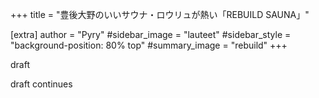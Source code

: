 +++
title = "豊後大野のいいサウナ・ロウリュが熱い「REBUILD SAUNA」"

[extra]
author = "Pyry"
#sidebar_image = "lauteet"
#sidebar_style = "background-position: 80% top"
#summary_image = "rebuild"
+++

draft

<!-- more -->

draft continues